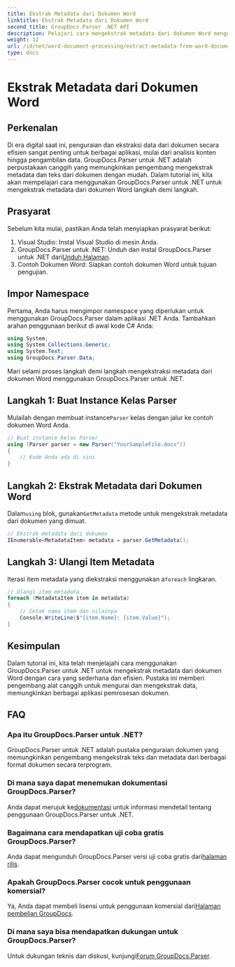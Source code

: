 ```yaml
---
title: Ekstrak Metadata dari Dokumen Word
linktitle: Ekstrak Metadata dari Dokumen Word
second_title: GroupDocs.Parser .NET API
description: Pelajari cara mengekstrak metadata dari dokumen Word menggunakan GroupDocs.Parser untuk .NET. Langkah mudah untuk mengurai dan mengambil informasi dokumen.
weight: 12
url: /id/net/word-document-processing/extract-metadata-from-word-document/
type: docs
---
```

# Ekstrak Metadata dari Dokumen Word

## Perkenalan
Di era digital saat ini, penguraian dan ekstraksi data dari dokumen secara efisien sangat penting untuk berbagai aplikasi, mulai dari analisis konten hingga pengambilan data. GroupDocs.Parser untuk .NET adalah perpustakaan canggih yang memungkinkan pengembang mengekstrak metadata dan teks dari dokumen dengan mudah. Dalam tutorial ini, kita akan mempelajari cara menggunakan GroupDocs.Parser untuk .NET untuk mengekstrak metadata dari dokumen Word langkah demi langkah.
## Prasyarat
Sebelum kita mulai, pastikan Anda telah menyiapkan prasyarat berikut:
1. Visual Studio: Instal Visual Studio di mesin Anda.
2.  GroupDocs.Parser untuk .NET: Unduh dan instal GroupDocs.Parser untuk .NET dari[Unduh Halaman](https://releases.groupdocs.com/parser/net/).
3. Contoh Dokumen Word: Siapkan contoh dokumen Word untuk tujuan pengujian.
## Impor Namespace
Pertama, Anda harus mengimpor namespace yang diperlukan untuk menggunakan GroupDocs.Parser dalam aplikasi .NET Anda. Tambahkan arahan penggunaan berikut di awal kode C# Anda:
```csharp
using System;
using System.Collections.Generic;
using System.Text;
using GroupDocs.Parser.Data;
```
Mari selami proses langkah demi langkah mengekstraksi metadata dari dokumen Word menggunakan GroupDocs.Parser untuk .NET.
## Langkah 1: Buat Instance Kelas Parser
 Mulailah dengan membuat instance`Parser` kelas dengan jalur ke contoh dokumen Word Anda.
```csharp
// Buat instance kelas Parser
using (Parser parser = new Parser("YourSampleFile.docx"))
{
    // Kode Anda ada di sini
}
```
## Langkah 2: Ekstrak Metadata dari Dokumen Word
 Dalam`using` blok, gunakan`GetMetadata` metode untuk mengekstrak metadata dari dokumen yang dimuat.
```csharp
// Ekstrak metadata dari dokumen
IEnumerable<MetadataItem> metadata = parser.GetMetadata();
```
## Langkah 3: Ulangi Item Metadata
 Iterasi item metadata yang diekstraksi menggunakan a`foreach` lingkaran.
```csharp
// Ulangi item metadata
foreach (MetadataItem item in metadata)
{
    // Cetak nama item dan nilainya
    Console.WriteLine($"{item.Name}: {item.Value}");
}
```
## Kesimpulan
Dalam tutorial ini, kita telah menjelajahi cara menggunakan GroupDocs.Parser untuk .NET untuk mengekstrak metadata dari dokumen Word dengan cara yang sederhana dan efisien. Pustaka ini memberi pengembang alat canggih untuk mengurai dan mengekstrak data, memungkinkan berbagai aplikasi pemrosesan dokumen.

## FAQ
### Apa itu GroupDocs.Parser untuk .NET?
GroupDocs.Parser untuk .NET adalah pustaka penguraian dokumen yang memungkinkan pengembang mengekstrak teks dan metadata dari berbagai format dokumen secara terprogram.
### Di mana saya dapat menemukan dokumentasi GroupDocs.Parser?
 Anda dapat merujuk ke[dokumentasi](https://tutorials.groupdocs.com/parser/net/) untuk informasi mendetail tentang penggunaan GroupDocs.Parser untuk .NET.
### Bagaimana cara mendapatkan uji coba gratis GroupDocs.Parser?
 Anda dapat mengunduh GroupDocs.Parser versi uji coba gratis dari[halaman rilis](https://releases.groupdocs.com/).
### Apakah GroupDocs.Parser cocok untuk penggunaan komersial?
 Ya, Anda dapat membeli lisensi untuk penggunaan komersial dari[Halaman pembelian GroupDocs](https://purchase.groupdocs.com/buy).
### Di mana saya bisa mendapatkan dukungan untuk GroupDocs.Parser?
 Untuk dukungan teknis dan diskusi, kunjungi[Forum GroupDocs.Parser](https://forum.groupdocs.com/c/parser/17).